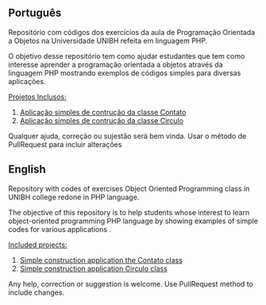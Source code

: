 ## Português
Repositório com códigos dos exercícios da aula de Programação Orientada a Objetos na Universidade UNIBH refeita em linguagem PHP.

O objetivo desse repositório tem como ajudar estudantes que tem como interesse aprender a programação orientada a objetos através da linguagem PHP mostrando exemplos de códigos simples para diversas aplicações.

[Projetos Inclusos:](http://phpunibh.byethost10.com)

1. [Aplicação simples de contrução da classe Contato](http://phpunibh.byethost10.com/ClasseContato/index.php)
2. [Aplicação simples de contrução da classe Circulo](http://phpunibh.byethost10.com/ClasseCirculo/index.php)

Qualquer ajuda, correção ou sujestão será bem vinda.
Usar o método de PullRequest para incluir alterações



## English
Repository with codes of exercises Object Oriented Programming class in UNIBH college redone in PHP language.

The objective of this repository is to help students whose interest to learn object-oriented programming PHP language by showing examples of simple codes for various applications .

[Included projects:](http://phpunibh.byethost10.com)

1. [Simple construction application the Contato class](http://phpunibh.byethost10.com/ClasseContato/index.php)
2. [Simple construction application Circulo class](http://phpunibh.byethost10.com/ClasseCirculo/index.php)


Any help, correction or suggestion is welcome.
Use PullRequest method to include changes.




